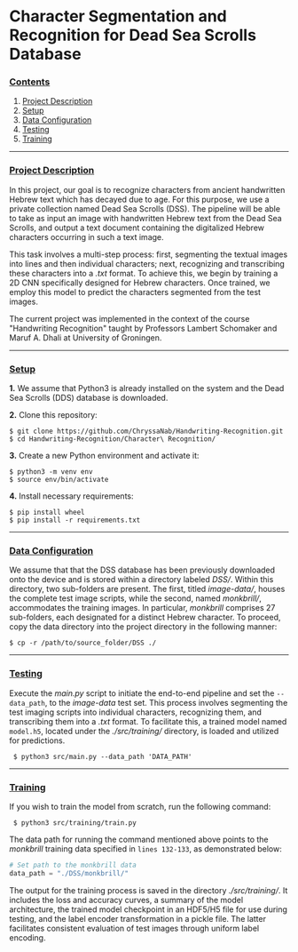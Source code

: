 # Character Segmentation and Recognition for Dead Sea Scrolls Database

### [**Contents**](#)
1. [Project Description](#descr)
1. [Setup](#setup)
2. [Data Configuration](#dataset)
3. [Testing](#testing)
4. [Training](#training)

---

### [**Project Description**](#) <a name="descr"></a>

In this project, our goal is to recognize characters from ancient handwritten Hebrew text which has decayed due to age. For this purpose, we use a private collection named Dead Sea Scrolls (DSS). The pipeline will be able to take as input an image with handwritten Hebrew text from the Dead Sea Scrolls, and output a text document containing the digitalized Hebrew characters occurring in such a text image. 

This task involves a multi-step process: first, segmenting the textual images into lines and then individual characters; next, recognizing and transcribing these characters into a *.txt* format. To achieve this, we begin by training a 2D CNN specifically designed for Hebrew characters. Once trained, we employ this model to predict the characters segmented from the test images. 

The current project was implemented in the context of the course "Handwriting Recognition" taught by Professors Lambert Schomaker and Maruf A. Dhali at University of Groningen.



---

### [**Setup**](#) <a name="setup"></a>

**1.** We assume that Python3 is already installed on the system and the Dead Sea Scrolls (DDS) database is downloaded.

**2.** Clone this repository: 

``` shell
$ git clone https://github.com/ChryssaNab/Handwriting-Recognition.git
$ cd Handwriting-Recognition/Character\ Recognition/
```

 **3.** Create a new Python environment and activate it:
 
``` shell
$ python3 -m venv env
$ source env/bin/activate
```

**4.** Install necessary requirements:

``` shell
$ pip install wheel
$ pip install -r requirements.txt
```

---


### [**Data Configuration**](#) <a name="dataset"></a>

We assume that that the DSS database has been previously downloaded onto the device and is stored within a directory labeled *DSS/*. Within this directory, two sub-folders are present. The first, titled *image-data/*, houses the complete test image scripts, while the second, named *monkbrill/*, accommodates the training images. In particular, *monkbrill* comprises 27 sub-folders, each designated for a distinct Hebrew character. To proceed, copy the data directory into the project directory in the following manner:

``` shell
$ cp -r /path/to/source_folder/DSS ./
```

---

### [**Testing**](#) <a name="testing"></a>

Execute the *main.py* script to initiate the end-to-end pipeline and set the `--data_path`, to the *image-data* test set. This process involves segmenting the test imaging scripts into individual characters, recognizing them, and transcribing them into a *.txt* format. To facilitate this, a trained model named `model.h5`, located under the *./src/training/* directory, is loaded and utilized for predictions.

``` shell
 $ python3 src/main.py --data_path 'DATA_PATH'
 ```

---

### [**Training**](#) <a name="training"></a>

If you wish to train the model from scratch, run the following command:

``` shell
 $ python3 src/training/train.py
 ```

The data path for running the command mentioned above points to the *monkbrill* training data specified in `lines 132-133`, as demonstrated below:

```python
# Set path to the monkbrill data
data_path = "./DSS/monkbrill/"  
 ```

The output for the training process is saved in the directory *./src/training/*. It includes the loss and accuracy curves, a summary of the model architecture, the trained model checkpoint in an HDF5/H5 file for use during testing, and the label encoder transformation in a pickle file. The latter facilitates consistent evaluation of test images through uniform label encoding.


